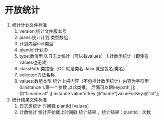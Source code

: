 #  开放统计
1. 统计计划文件标准
	1. version:统计文件版本号
	2. plans:统计计划 类型数组
	3. 计划内容dict类型
	4. plantId:计划ID
	4. type:数值型 0.日志类统计（可以有values） 1.计数类统计（即使有values也无效）
	5. classPath:类路径（OC 就是类名  Java 就是包名.类名）
	6. selector:方法名称
	7. values:数组类型 统计上报内容（不包括计数类统计）内容为字符型 0.instance 1.第一个参数 以此类推。 后面可以跟keypath  比如“0.name.at” [[instance valueforkey:@“name”]valueForKey:@"at"];
2. 统计结果文件标准
	1. 日志类统计 时间戳 plantId [values]
	2. 计数统计 统计开始截止时间戳 统计结果 。统计结果：plantId：次数

